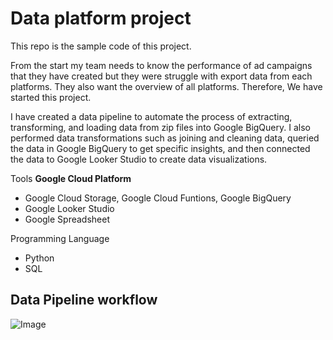 # Data platform project

This repo is the sample code of this project.

From the start my team needs to know the performance of ad campaigns that they have created but they were struggle with export data from each platforms. They also want the overview of all platforms. Therefore, We have started this project.

I have created a data pipeline to automate the process of extracting, transforming, and loading data from zip files into Google BigQuery. I also performed data transformations such as joining and cleaning data, queried the data in Google BigQuery to get specific insights, and then connected the data to Google Looker Studio to create data visualizations.

Tools
**Google Cloud Platform**
- Google Cloud Storage, Google Cloud Funtions, Google BigQuery
- Google Looker Studio
- Google Spreadsheet

Programming Language
- Python
- SQL

## Data Pipeline workflow
![Image](https://drive.google.com/uc?id=1BMrdDpgJBZR_bW0XtcGzisfp1tWOVT_i)